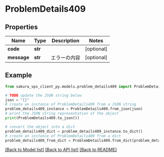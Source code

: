 # ProblemDetails409


## Properties

Name | Type | Description | Notes
------------ | ------------- | ------------- | -------------
**code** | **str** |  | [optional] 
**message** | **str** | エラーの内容 | [optional] 

## Example

```python
from sakura_vps_client_py.models.problem_details409 import ProblemDetails409

# TODO update the JSON string below
json = "{}"
# create an instance of ProblemDetails409 from a JSON string
problem_details409_instance = ProblemDetails409.from_json(json)
# print the JSON string representation of the object
print(ProblemDetails409.to_json())

# convert the object into a dict
problem_details409_dict = problem_details409_instance.to_dict()
# create an instance of ProblemDetails409 from a dict
problem_details409_from_dict = ProblemDetails409.from_dict(problem_details409_dict)
```
[[Back to Model list]](../README.md#documentation-for-models) [[Back to API list]](../README.md#documentation-for-api-endpoints) [[Back to README]](../README.md)


